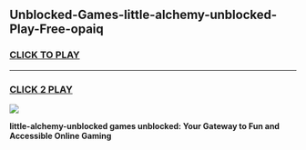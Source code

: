 
## Unblocked-Games-little-alchemy-unblocked-Play-Free-opaiq
<h3>
<a href="https://premium76.site?title=little-alchemy-unblocked&ref=18A1">CLICK TO PLAY</a></h3>
<hr>

<h3>
<a href="https://premium76.site?title=little-alchemy-unblocked&ref=18A1">CLICK 2 PLAY</a>
  
</h3>

<a href="https://premium76.site?title=little-alchemy-unblocked&ref=18A1"><img src="https://clearcache.store/games.png"></a>


**little-alchemy-unblocked games unblocked: Your Gateway to Fun and Accessible Online Gaming**
